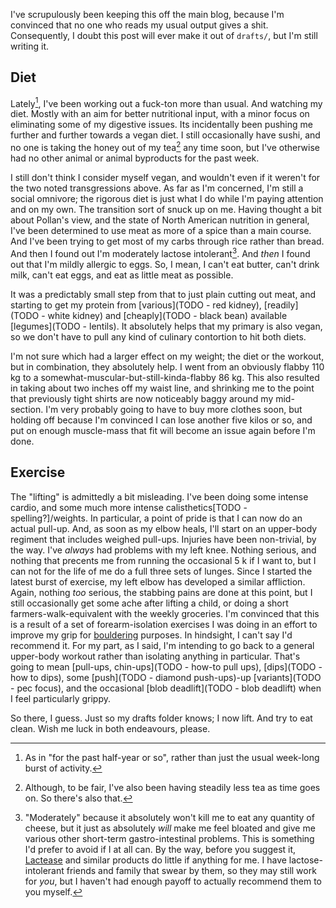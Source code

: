 I've scrupulously been keeping this off the main blog, because I'm convinced that no one who reads my usual output gives a shit. Consequently, I doubt this post will ever make it out of `drafts/`, but I'm still writing it.

## Diet

Lately[^as-in], I've been working out a fuck-ton more than usual. And watching my diet. Mostly with an aim for better nutritional input, with a minor focus on eliminating some of my digestive issues. Its incidentally been pushing me further and further towards a vegan diet. I still occasionally have sushi, and no one is taking the honey out of my tea[^although-to-be-fair] any time soon, but I've otherwise had no other animal or animal byproducts for the past week.

[^as-in]: As in "for the past half-year or so", rather than just the usual week-long burst of activity.
[^although-to-be-fair]: Although, to be fair, I've also been having steadily less tea as time goes on. So there's also that.

I still don't think I consider myself vegan, and wouldn't even if it weren't for the two noted transgressions above. As far as I'm concerned, I'm still a social omnivore; the rigorous diet is just what I do while I'm paying attention and on my own. The transition sort of snuck up on me. Having thought a bit about Pollan's view, and the state of North American nutrition in general, I've been determined to use meat as more of a spice than a main course. And I've been trying to get most of my carbs through rice rather than bread. And then I found out I'm moderately lactose intolerant[^moderately-because]. And _then_ I found out that I'm mildly allergic to eggs. So, I mean, I can't eat butter, can't drink milk, can't eat eggs, and eat as little meat as possible.

[^moderately-because]: "Moderately" because it absolutely won't kill me to eat any quantity of cheese, but it just as absolutely _will_ make me feel bloated and give me various other short-term gastro-intestinal problems. This is something I'd prefer to avoid if I at all can. By the way, before you suggest it, [Lactease](TODO) and similar products do little if anything for me. I have lactose-intolerant friends and family that swear by them, so they may still work for _you_, but I haven't had enough payoff to actually recommend them to you myself.

It was a predictably small step from that to just plain cutting out meat, and starting to get my protein from [various](TODO - red kidney), [readily](TODO - white kidney) and [cheaply](TODO - black bean) available [legumes](TODO - lentils). It absolutely helps that my primary is also vegan, so we don't have to pull any kind of culinary contortion to hit both diets.

I'm not sure which had a larger effect on my weight; the diet or the workout, but in combination, they absolutely help. I went from an obviously flabby 110 kg to a somewhat-muscular-but-still-kinda-flabby 86 kg. This also resulted in taking about two inches off my waist line, and shrinking me to the point that previously tight shirts are now noticeably baggy around my mid-section. I'm very probably going to have to buy more clothes soon, but holding off because I'm convinced I can lose another five kilos or so, and put on enough muscle-mass that fit will become an issue again before I'm done.

## Exercise

The "lifting" is admittedly a bit misleading. I've been doing some intense cardio, and some much more intense calisthetics[TODO - spelling?]/weights. In particular, a point of pride is that I can now do an actual pull-up. And, as soon as my elbow heals, I'll start on an upper-body regiment that includes weighed pull-ups. Injuries have been non-trivial, by the way. I've _always_ had problems with my left knee. Nothing serious, and nothing that precents me from running the occasional 5 k if I want to, but I can not for the life of me do a full three sets of lunges. Since I started the latest burst of exercise, my left elbow has developed a similar affliction. Again, nothing _too_ serious, the stabbing pains are done at this point, but I still occasionally get some ache after lifting a child, or doing a short farmers-walk-equivalent with the weekly groceries. I'm convinced that this is a result of a set of forearm-isolation exercises I was doing in an effort to improve my grip for [bouldering](TODO) purposes. In hindsight, I can't say I'd recommend it. For my part, as I said, I'm intending to go back to a general upper-body workout rather than isolating anything in particular. That's going to mean [pull-ups, chin-ups](TODO - how-to pull ups), [dips](TODO - how to dips), some [push](TODO - diamond push-ups)-up [variants](TODO - pec focus), and the occasional [blob deadlift](TODO - blob deadlift) when I feel particularly grippy.

So there, I guess. Just so my drafts folder knows; I now lift. And try to eat clean. Wish me luck in both endeavours, please.
